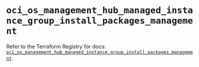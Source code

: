 # `oci_os_management_hub_managed_instance_group_install_packages_management`

Refer to the Terraform Registry for docs: [`oci_os_management_hub_managed_instance_group_install_packages_management`](https://registry.terraform.io/providers/oracle/oci/6.18.0/docs/resources/os_management_hub_managed_instance_group_install_packages_management).

